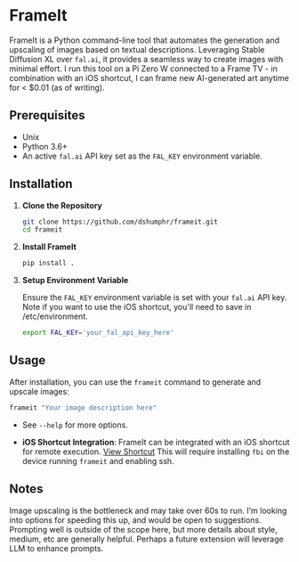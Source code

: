# FrameIt

FrameIt is a Python command-line tool that automates the generation and upscaling of images based on textual descriptions. Leveraging Stable Diffusion XL over `fal.ai`, it provides a seamless way to create images with minimal effort. I run this tool on a Pi Zero W connected to a Frame TV - in combination with an iOS shortcut, I can frame new AI-generated art anytime for < $0.01 (as of writing).

## Prerequisites

- Unix
- Python 3.6+
- An active `fal.ai` API key set as the `FAL_KEY` environment variable.

## Installation

1. **Clone the Repository**

   ```bash
   git clone https://github.com/dshumphr/frameit.git
   cd frameit
   ```

2. **Install FrameIt**

   ```bash
   pip install .
   ```

3. **Setup Environment Variable**

   Ensure the `FAL_KEY` environment variable is set with your `fal.ai` API key. Note if you want to use the iOS shortcut, you'll need to save in /etc/environment.

   ```bash
   export FAL_KEY='your_fal_api_key_here'
   ```

## Usage

After installation, you can use the `frameit` command to generate and upscale images:

```bash
frameit "Your image description here"
```

- See `--help` for more options.

- **iOS Shortcut Integration**: FrameIt can be integrated with an iOS shortcut for remote execution. [View Shortcut](https://www.icloud.com/shortcuts/4d191b52f6664dbda2a5f9c2533c2575) This will require installing `fbi` on the device running `frameit` and enabling ssh.


## Notes
Image upscaling is the bottleneck and may take over 60s to run. I'm looking into options for speeding this up, and would be open to suggestions.
Prompting well is outside of the scope here, but more details about style, medium, etc are generally helpful. Perhaps a future extension will leverage LLM to enhance prompts.
